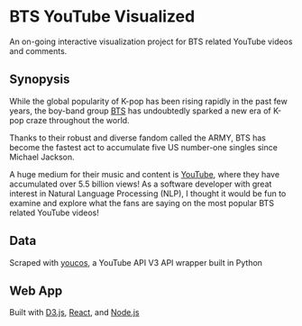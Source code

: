 # BTS YouTube Visualized

An on-going interactive visualization project for BTS related YouTube videos and comments.

## Synopysis

While the global popularity of K-pop has been rising rapidly in the past few years, the boy-band group [BTS](https://en.wikipedia.org/wiki/BTS) has undoubtedly sparked a new era of K-pop craze throughout the world.

Thanks to their robust and diverse fandom called the ARMY, BTS has become the fastest act to accumulate five US number-one singles since Michael Jackson.

A huge medium for their music and content is [YouTube](), where they have accumulated over 5.5 billion views! As a software developer with great interest in Natural Language Processing (NLP), I thought it would be fun to examine and explore what the fans are saying on the most popular BTS related YouTube videos!

## Data

Scraped with [youcos](https://github.com/seungguini/youcos), a YouTube API V3 API wrapper built in Python

## Web App

Built with [D3.js](https://d3js.org/), [React](https://reactjs.org/), and [Node.js](https://nodejs.org/)